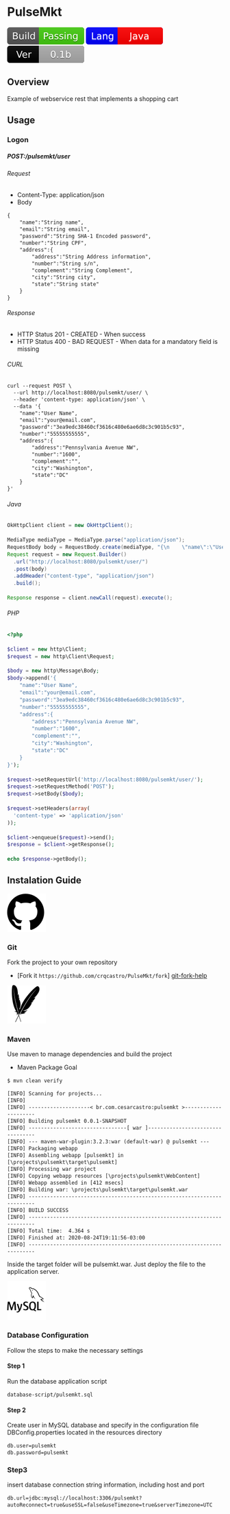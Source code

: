 # PulseMkt
[![build-status-image]][home] 
[![lang-java]][home] 
[![version]][home]
## Overview
Example of webservice rest that implements a shopping cart

## Usage

### Logon
##### POST:/pulsemkt/user
###### Request
* Content-Type: application/json
* Body
```
{
    "name":"String name",
    "email":"String email",
    "password":"String SHA-1 Encoded password",
    "number":"String CPF",
    "address":{
        "address":"String Address information",
        "number":"String s/n",
        "complement":"String Complement",
        "city":"String city",
        "state":"String state"
    }
}
```

###### Response
* HTTP Status 201 - CREATED - When success
* HTTP Status 400 - BAD REQUEST - When data for a mandatory field is missing

###### CURL
```shell
curl --request POST \
  --url http://localhost:8080/pulsemkt/user/ \
  --header 'content-type: application/json' \
  --data '{
    "name":"User Name",
    "email":"your@email.com",
    "password":"3ea9edc38460cf3616c480e6ae6d8c3c901b5c93",
    "number":"55555555555",
    "address":{
        "address":"Pennsylvania Avenue NW",
        "number":"1600",
        "complement":"",
        "city":"Washington",
        "state":"DC"
    }
}'
```
###### Java
```java
OkHttpClient client = new OkHttpClient();

MediaType mediaType = MediaType.parse("application/json");
RequestBody body = RequestBody.create(mediaType, "{\n    \"name\":\"User Name\",\n    \"email\":\"your@email.com\",\n    \"password\":\"3ea9edc38460cf3616c480e6ae6d8c3c901b5c93\",\n    \"number\":\"55555555555\",\n    \"address\":{\n        \"address\":\"Pennsylvania Avenue NW\",\n        \"number\":\"1600\",\n        \"complement\":\"\",\n        \"city\":\"Washington\",\n        \"state\":\"DC\"\n    }\n}");
Request request = new Request.Builder()
  .url("http://localhost:8080/pulsemkt/user/")
  .post(body)
  .addHeader("content-type", "application/json")
  .build();

Response response = client.newCall(request).execute();
```
###### PHP
```php
<?php

$client = new http\Client;
$request = new http\Client\Request;

$body = new http\Message\Body;
$body->append('{
    "name":"User Name",
    "email":"your@email.com",
    "password":"3ea9edc38460cf3616c480e6ae6d8c3c901b5c93",
    "number":"55555555555",
    "address":{
        "address":"Pennsylvania Avenue NW",
        "number":"1600",
        "complement":"",
        "city":"Washington",
        "state":"DC"
    }
}');

$request->setRequestUrl('http://localhost:8080/pulsemkt/user/');
$request->setRequestMethod('POST');
$request->setBody($body);

$request->setHeaders(array(
  'content-type' => 'application/json'
));

$client->enqueue($request)->send();
$response = $client->getResponse();

echo $response->getBody();
```

## Instalation Guide

[![github]][github-url] 
### Git
Fork the project to your own repository

* [Fork it `https://github.com/crqcastro/PulseMkt/fork`] [git-fork-help]

[![maven]][maven-url] 
### Maven
Use maven to manage dependencies and build the project
* Maven Package Goal

```
$ mvn clean verify
```
```
[INFO] Scanning for projects...
[INFO]
[INFO] --------------------< br.com.cesarcastro:pulsemkt >---------------------
[INFO] Building pulsemkt 0.0.1-SNAPSHOT
[INFO] --------------------------------[ war ]---------------------------------
[INFO] --- maven-war-plugin:3.2.3:war (default-war) @ pulsemkt ---
[INFO] Packaging webapp
[INFO] Assembling webapp [pulsemkt] in [\projects\pulsemkt\target\pulsemkt]
[INFO] Processing war project
[INFO] Copying webapp resources [\projects\pulsemkt\WebContent]
[INFO] Webapp assembled in [412 msecs]
[INFO] Building war: \projects\pulsemkt\target\pulsemkt.war
[INFO] ------------------------------------------------------------------------
[INFO] BUILD SUCCESS
[INFO] ------------------------------------------------------------------------
[INFO] Total time:  4.364 s
[INFO] Finished at: 2020-08-24T19:11:56-03:00
[INFO] ------------------------------------------------------------------------
```
Inside the target folder will be pulsemkt.war.
Just deploy the file to the application server.

[![mysql]][mysql-url]
### Database Configuration
Follow the steps to make the necessary settings

#### Step 1
Run the database application script 
```
database-script/pulsemkt.sql

```
#### Step 2
Create user in MySQL database and specify in the configuration file DBConfig.properties located in the resources directory
```
db.user=pulsemkt
db.password=pulsemkt
```
### Step3
insert database connection string information, including host and port
```
db.url=jdbc:mysql://localhost:3306/pulsemkt?autoReconnect=true&useSSL=false&useTimezone=true&serverTimezone=UTC
```



[build-status-image]:https://raw.githubusercontent.com/crqcastro/svg/master/buildpassing.svg
[lang-java]:https://raw.githubusercontent.com/crqcastro/svg/master/langjava.svg
[version]:https://raw.githubusercontent.com/crqcastro/svg/master/version.svg
[home]:https://cesarcastro.com.br
[git-fork-help]:https://docs.github.com/en/github/getting-started-with-github/fork-a-repo
[mysql]:https://raw.githubusercontent.com/crqcastro/svg/master/mysql.svg
[mysql-url]:https://www.mysql.com/
[github]:https://raw.githubusercontent.com/crqcastro/svg/master/github.svg
[github-url]:https://github.com
[maven]:https://raw.githubusercontent.com/crqcastro/svg/master/apachemaven.svg
[maven-url]:https://maven.apache.org/